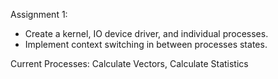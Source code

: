 Assignment 1:
- Create a kernel, IO device driver, and individual processes.
- Implement context switching in between processes states.

Current Processes:
Calculate Vectors,
Calculate Statistics
